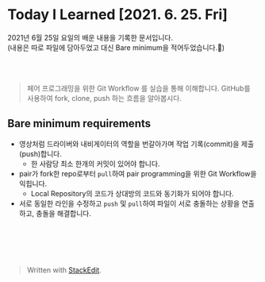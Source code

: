 ﻿# Today I Learned [2021. 6. 25. Fri]

2021년 6월 25일 요일의 배운 내용을 기록한 문서입니다.  
(내용은 따로 파일에 담아두었고 대신 Bare minimum을 적어두었습니다.🙂)

<br><br>

>페어 프로그래밍을 위한 Git Workflow 를 실습을 통해 이해합니다. GitHub를 사용하여 fork, clone, push 하는 흐름을 알아봅시다.

## Bare minimum requirements

-   영상처럼 드라이버와 내비게이터의 역할을 번갈아가며 작업 기록(commit)을 제출(push)합니다.
    -   한 사람당 최소 한개의 커밋이 있어야 합니다.
-   pair가 fork한 repo로부터 `pull`하여 pair programming을 위한 Git Workflow을 익힙니다.
    -   Local Repository의 코드가 상대방의 코드와 동기화가 되어야 합니다.
-   서로 동일한 라인을 수정하고 `push` 및 `pull`하여 파일이 서로 충돌하는 상황을 연출하고, 충돌을 해결합니다.

<br><br>
<br><br>


> Written with [StackEdit](https://stackedit.io/).
